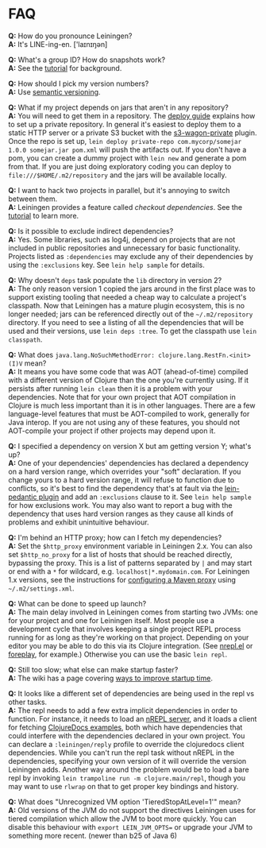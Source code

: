 # FAQ

**Q:** How do you pronounce Leiningen?  
**A:** It's LINE-ing-en. ['laɪnɪŋən]

**Q:** What's a group ID? How do snapshots work?  
**A:** See the
  [tutorial](https://github.com/technomancy/leiningen/blob/stable/doc/TUTORIAL.md)
  for background.

**Q:** How should I pick my version numbers?  
**A:** Use [semantic versioning](http://semver.org).

**Q:** What if my project depends on jars that aren't in any repository?  
**A:** You will need to get them in a repository. The
  [deploy guide](https://github.com/technomancy/leiningen/blob/stable/doc/DEPLOY.md)
  explains how to set up a private repository. In general it's easiest
  to deploy them to a static HTTP server or a private S3 bucket with the
  [s3-wagon-private](https://github.com/technomancy/s3-wagon-private)
  plugin. Once the repo is set up, `lein deploy private-repo com.mycorp/somejar
  1.0.0 somejar.jar pom.xml` will push the artifacts out. If you don't
  have a pom, you can create a dummy project with `lein new` and
  generate a pom from that. If you are just doing exploratory coding
  you can deploy to `file:///$HOME/.m2/repository` and the jars will
  be available locally.

**Q:** I want to hack two projects in parallel, but it's annoying to switch between them.  
**A:** Leiningen provides a feature called *checkout dependencies*.
  See the
  [tutorial](https://github.com/technomancy/leiningen/blob/stable/doc/TUTORIAL.md)
  to learn more.

**Q:** Is it possible to exclude indirect dependencies?  
**A:** Yes. Some libraries, such as log4j, depend on projects that are
  not included in public repositories and unnecessary for basic
  functionality.  Projects listed as `:dependencies` may exclude
  any of their dependencies by using the `:exclusions` key. See
  `lein help sample` for details.

**Q:** Why doesn't `deps` task populate the `lib` directory in version 2?  
**A:** The only reason version 1 copied the jars around in the first
  place was to support existing tooling that needed a cheap way to
  calculate a project's classpath. Now that Leiningen has a mature
  plugin ecosystem, this is no longer needed; jars can be referenced
  directly out of the `~/.m2/repository` directory. If you need to see
  a listing of all the dependencies that will be used and their
  versions, use `lein deps :tree`. To get the classpath use `lein classpath`.

**Q:** What does `java.lang.NoSuchMethodError: clojure.lang.RestFn.<init>(I)V` mean?  
**A:** It means you have some code that was AOT (ahead-of-time)
  compiled with a different version of Clojure than the one you're
  currently using. If it persists after running `lein clean` then it
  is a problem with your dependencies. Note that for
  your own project that AOT compilation in Clojure is much less
  important than it is in other languages. There are a few
  language-level features that must be AOT-compiled to work, generally
  for Java interop. If you are not using any of these features, you
  should not AOT-compile your project if other projects may depend
  upon it.

**Q:** I specified a dependency on version X but am getting version Y; what's up?  
**A:** One of your dependencies' dependencies has declared a
  dependency on a hard version range, which overrides your "soft"
  declaration. If you change yours to a hard version range, it will
  refuse to function due to conflicts, so it's best to find the
  dependency that's at fault via the
  [lein-pedantic plugin](https://github.com/xeqi/lein-pedantic) and
  add an `:exclusions` clause to it. See `lein help sample` for how
  exclusions work. You may also want to report a bug with the
  dependency that uses hard version ranges as they cause all kinds of
  problems and exhibit unintuitive behaviour.

**Q:** I'm behind an HTTP proxy; how can I fetch my dependencies?  
**A:** Set the `$http_proxy` environment variable in Leiningen 2.x. You can also
  set `$http_no_proxy` for a list of hosts that should be reached directly, bypassing
  the proxy. This is a list of patterns separated by `|` and may start or end with
  a `*` for wildcard, e.g. `localhost|*.mydomain.com`.
  For Leiningen 1.x versions, see the instructions for
  [configuring a Maven proxy](http://maven.apache.org/guides/mini/guide-proxies.html)
  using `~/.m2/settings.xml`.

**Q:** What can be done to speed up launch?  
**A:** The main delay involved in Leiningen comes from starting two
  JVMs: one for your project and one for Leiningen itself. Most people
  use a development cycle that involves keeping a single project REPL
  process running for as long as they're working on that project.
  Depending on your editor you may be able to do this via its Clojure
  integration. (See [nrepl.el](https://github.com/kingtim/nrepl.el) or
  [foreplay](https://github.com/tpope/vim-foreplay), for example.)
  Otherwise you can use the basic `lein repl`.

**Q:** Still too slow; what else can make startup faster?  
**A:** The wiki has a page covering
  [ways to improve startup time](https://github.com/technomancy/leiningen/wiki/Faster).

**Q:** It looks like a different set of dependencies are being used in
  the repl vs other tasks.  
**A:** The repl needs to add a few extra implicit dependencies in
  order to function. For instance, it needs to load an
  [nREPL server](https://github.com/clojure/tools.nrepl), and it loads
  a client for fetching
  [ClojureDocs examples](http://clojuredocs.org), both which have
  dependencies that could interfere with the dependencies declared in
  your own project. You can declare a `:leiningen/reply` profile to
  override the clojuredocs client dependencies. While you can't run
  the repl task without nREPL in the dependencies, specifying your own
  version of it will override the version Leiningen adds. Another way
  around the problem would be to load a bare repl by invoking `lein
  trampoline run -m clojure.main/repl`, though you may want to use
  `rlwrap` on that to get proper key bindings and history.

**Q:** What does "Unrecognized VM option 'TieredStopAtLevel=1'" mean?  
**A:** Old versions of the JVM do not support the directives Leiningen
  uses for tiered compilation which allow the JVM to boot more
  quickly. You can disable this behaviour with `export LEIN_JVM_OPTS=`
  or upgrade your JVM to something more recent. (newer than b25 of Java 6)
